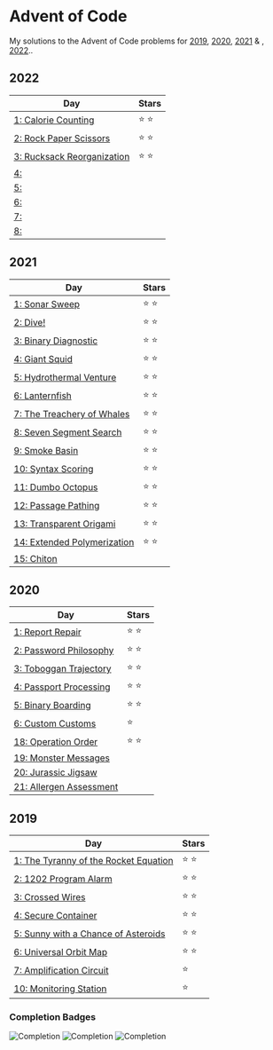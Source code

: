 # Advent of Code
My solutions to the Advent of Code problems for [2019](https://adventofcode.com/2019), [2020](https://adventofcode.com/2020), [2021](https://adventofcode.com/2021) & , [2022](https://adventofcode.com/2022)..


## 2022
|                             Day                       |     Stars     |
|                             ---                       |     -----     |
| [1: Calorie Counting](2022/day-1)                     | :star: :star: |
| [2: Rock Paper Scissors](2022/day-2)                  | :star: :star: |
| [3: Rucksack Reorganization](2022/day-3)              | :star: :star: |
| [4:                 ](2022/day-4)                     |               |
| [5:                 ](2022/day-5)                     |               |
| [6:                 ](2022/day-6)                     |               |
| [7:                 ](2022/day-7)                     |               |
| [8:                 ](2022/day-8)                     |               |

## 2021
|                             Day                       |     Stars     |
|                             ---                       |     -----     |
| [1: Sonar Sweep](2021/day-1)                          | :star: :star: |
| [2: Dive!](2021/day-2)                                | :star: :star: |
| [3: Binary Diagnostic](2021/day-3)                    | :star: :star: |
| [4: Giant Squid](2021/day-4)                          | :star: :star: |
| [5: Hydrothermal Venture](2021/day-5)                 | :star: :star: |
| [6: Lanternfish](2021/day-6)                          | :star: :star: |
| [7: The Treachery of Whales](2021/day-7)              | :star: :star: |
| [8: Seven Segment Search](2021/day-8)                 | :star: :star: |
| [9: Smoke Basin](2021/day-9)                          | :star: :star: |
| [10: Syntax Scoring](2021/day-10)                     | :star: :star: |
| [11: Dumbo Octopus](2021/day-11)                      | :star: :star: |
| [12: Passage Pathing](2021/day-12)                    | :star: :star: |
| [13: Transparent Origami](2021/day-13)                | :star: :star: |
| [14: Extended Polymerization](2021/day-14)            | :star: :star: |
| [15: Chiton](2021/day-15)                             |               |


## 2020
|                             Day                       |     Stars     |
|                             ---                       |     -----     |
| [1: Report Repair](2020/day-1)                        | :star: :star: |
| [2: Password Philosophy](2020/day-2)                  | :star: :star: |
| [3: Toboggan Trajectory](2020/day-3)                  | :star: :star: |
| [4: Passport Processing](2020/day-4)                  | :star: :star: |
| [5: Binary Boarding](2020/day-5)                      | :star: :star: |
| [6: Custom Customs](2020/day-6)                       | :star:        |
| [18: Operation Order](2020/day-18)                    | :star: :star: |
| [19: Monster Messages](2020/day-19)                   |               |
| [20: Jurassic Jigsaw](2020/day-20)                    |               |
| [21: Allergen Assessment](2020/day-21)                |               |


## 2019
|                             Day                       |     Stars     |
|                             ---                       |     -----     |
| [1: The Tyranny of the Rocket Equation](2019/day-1)   | :star: :star: |
| [2: 1202 Program Alarm](2019/day-2)                   | :star: :star: |
| [3: Crossed Wires](2019/day-3)                        | :star: :star: |
| [4: Secure Container](2019/day-4)                     | :star: :star: |
| [5: Sunny with a Chance of Asteroids](2019/day-5)     | :star: :star: |
| [6: Universal Orbit Map](2019/day-6)                  | :star: :star: |
| [7: Amplification Circuit](2019/day-7)                | :star:        |
| [10: Monitoring Station](2019/day-10)                 | :star:        |

### Completion Badges
![Completion](https://img.shields.io/badge/Completed-None-red.svg)
![Completion](https://img.shields.io/badge/Completed-Part%201-yellow.svg)
![Completion](https://img.shields.io/badge/Completed-Parts%201%20%26%202-green.svg)
